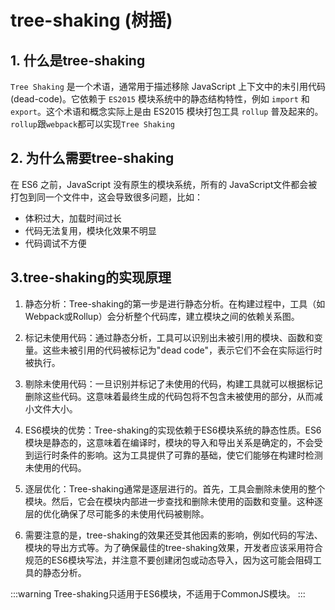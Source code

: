# tree-shaking (树摇)
## 1. 什么是tree-shaking
`Tree Shaking` 是一个术语，通常用于描述移除 JavaScript 上下文中的未引用代码(dead-code)。它依赖于 `ES2015` 模块系统中的静态结构特性，例如 `import` 和 `export`。这个术语和概念实际上是由 ES2015 模块打包工具 `rollup` 普及起来的。
`rollup`跟`webpack`都可以实现`Tree Shaking`

## 2. 为什么需要tree-shaking
在 ES6 之前，JavaScript 没有原生的模块系统，所有的 JavaScript文件都会被打包到同一个文件中，这会导致很多问题，比如：
- 体积过大，加载时间过长
- 代码无法复用，模块化效果不明显
- 代码调试不方便

## 3.tree-shaking的实现原理
1. 静态分析：Tree-shaking的第一步是进行静态分析。在构建过程中，工具（如Webpack或Rollup）会分析整个代码库，建立模块之间的依赖关系图。

2. 标记未使用代码：通过静态分析，工具可以识别出未被引用的模块、函数和变量。这些未被引用的代码被标记为"dead code"，表示它们不会在实际运行时被执行。

3. 剔除未使用代码：一旦识别并标记了未使用的代码，构建工具就可以根据标记删除这些代码。这意味着最终生成的代码包将不包含未被使用的部分，从而减小文件大小。

4. ES6模块的优势：Tree-shaking的实现依赖于ES6模块系统的静态性质。ES6模块是静态的，这意味着在编译时，模块的导入和导出关系是确定的，不会受到运行时条件的影响。这为工具提供了可靠的基础，使它们能够在构建时检测未使用的代码。

5. 逐层优化：Tree-shaking通常是逐层进行的。首先，工具会删除未使用的整个模块。然后，它会在模块内部进一步查找和删除未使用的函数和变量。这种逐层的优化确保了尽可能多的未使用代码被剔除。

6. 需要注意的是，tree-shaking的效果还受其他因素的影响，例如代码的写法、模块的导出方式等。为了确保最佳的tree-shaking效果，开发者应该采用符合规范的ES6模块写法，并注意不要创建闭包或动态导入，因为这可能会阻碍工具的静态分析。

:::warning
Tree-shaking只适用于ES6模块，不适用于CommonJS模块。
:::
